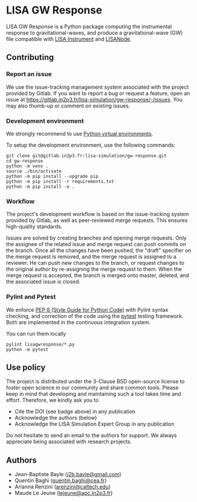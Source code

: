 # LISA GW Response

LISA GW Response is a Python package computing the instrumental response to gravitational-waves, and produce a gravitational-wave (GW) file compatible with [LISA Instrument](https://gitlab.in2p3.fr/lisa-simulation/instrument) and [LISANode](https://gitlab.in2p3.fr/j2b.bayle/LISANode).

## Contributing

### Report an issue

We use the issue-tracking management system associated with the project provided by Gitlab. If you want to report a bug or request a feature, open an issue at <https://gitlab.in2p3.fr/lisa-simulation/gw-response/-/issues>. You may also thumb-up or comment on existing issues.

### Development environment

We strongly recommend to use [Python virtual environments](https://docs.python.org/3/tutorial/venv.html).

To setup the development environment, use the following commands:

```shell
git clone git@gitlab.in2p3.fr:lisa-simulation/gw-response.git
cd gw-response
python -m venv .
source ./bin/activate
python -m pip install --upgrade pip
python -m pip install -r requirements.txt
python -m pip install -e .
```

### Workflow

The project's development workflow is based on the issue-tracking system provided by Gitlab, as well as peer-reviewed merge requests. This ensures high-quality standards.

Issues are solved by creating branches and opening merge requests. Only the assignee of the related issue and merge request can push commits on the branch. Once all the changes have been pushed, the "draft" specifier on the merge request is removed, and the merge request is assigned to a reviewer. He can push new changes to the branch, or request changes to the original author by re-assigning the merge request to them. When the merge request is accepted, the branch is merged onto master, deleted, and the associated issue is closed.

### Pylint and Pytest

We enforce [PEP 8 (Style Guide for Python Code)](https://www.python.org/dev/peps/pep-0008/) with Pylint syntax checking, and correction of the code using the [pytest](https://docs.pytest.org/) testing framework. Both are implemented in the continuous integration system.

You can run them locally

```shell
pylint lisagwresponse/*.py
python -m pytest
```

## Use policy

The project is distributed under the 3-Clause BSD open-source license to foster open science in our community and share common tools. Please keep in mind that developing and maintaining such a tool takes time and effort. Therefore, we kindly ask you to

* Cite the DOI (see badge above) in any publication
* Acknowledge the authors (below)
* Acknowledge the LISA Simulation Expert Group in any publication

Do not hesitate to send an email to the authors for support. We always appreciate being associated with research projects.

## Authors

* Jean-Baptiste Bayle (<j2b.bayle@gmail.com>)
* Quentin Baghi (<quentin.baghi@cea.fr>)
* Arianna Renzini (<arenzini@caltech.edu>)
* Maude Le Jeune (<lejeune@apc.in2p3.fr>)
